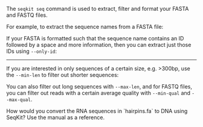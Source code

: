 <script>
import Link from "$components/Link.svelte";
import Alert from "$components/Alert.svelte";
import Execute from "$components/Execute.svelte";
</script>

The `seqkit seq` command is used to extract, filter and format your FASTA and FASTQ files.

For example, to extract the sequence names from a FASTA file:

<Execute command="seqkit seq --name hairpins.fa | head" />

If your FASTA is formatted such that the sequence name contains an ID followed by a space and more information, then you can extract just those IDs using `--only-id`:

<Execute command="seqkit seq --name --only-id hairpins.fa | head" />

<hr />

If you are interested in only sequences of a certain size, e.g. >300bp, use the `--min-len` to filter out shorter sequences:

<Execute command="seqkit seq --min-len 300 hairpins.fa  | seqkit stats" />

You can also filter out long sequences with `--max-len`, and for FASTQ files, you can filter out reads with a certain average quality with `--min-qual` and `--max-qual`.

<Alert color="primary">
    How would you convert the RNA sequences in `hairpins.fa` to DNA using SeqKit? Use the <Link href="https://bioinf.shenwei.me/seqkit/usage/#seq">manual</Link> as a reference.
</Alert>
